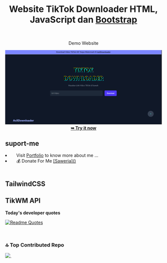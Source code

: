 <div align="center">
<h1>Website TikTok Downloader HTML, JavaScript dan <a href="https://tailwindcss.com/">Bootstrap</a></h2><br></h1>
<p>Demo Website</p>
<img src="https://raw.githubusercontent.com/nazrilacil/tiktokDownloader/refs/heads/main/src/png/preview.png"/>
  <br>
<a href="https://nazrilacil.github.io/tiktokDownloader/"><strong>➥ Try it now</strong></a>
</div>

## suport-me
  <li align="left">&nbsp;&nbsp;&nbsp;&nbsp;Visit  <a href="https://cilboy04.github.io/nazrilacilportofolio/" target="_blank">Portfolio</a> to know more about me ...</li>
    <li align="left">&nbsp;&nbsp;&nbsp;&nbsp;💰 Donate For Me
  <a href="https://saweria.co/acil04" target="_blank">[Saweria]()</a></li>
<br>

## TailwindCSS 


## TikWM API
<strong>Today's developer quotes</strong>

[![Readme Quotes](https://quotes-github-readme.vercel.app/api?type=horizontal&theme=swift&border=true)](https://github.com/piyushsuthar/github-readme-quotes)

<br>

### 🔝 Top Contributed Repo

![](https://github-contributor-stats.vercel.app/api?username=cilboy04&limit=5&theme=dark&combine_all_yearly_contributions=true).
